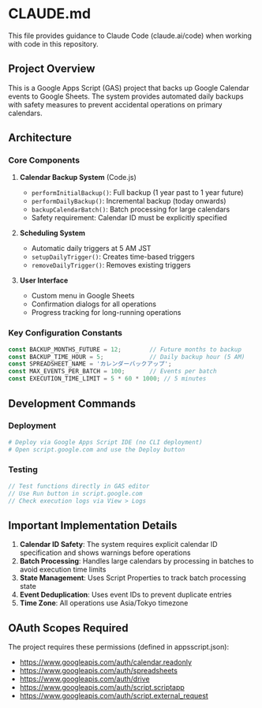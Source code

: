 # CLAUDE.md

This file provides guidance to Claude Code (claude.ai/code) when working with code in this repository.

## Project Overview

This is a Google Apps Script (GAS) project that backs up Google Calendar events to Google Sheets. The system provides automated daily backups with safety measures to prevent accidental operations on primary calendars.

## Architecture

### Core Components

1. **Calendar Backup System** (Code.js)
   - `performInitialBackup()`: Full backup (1 year past to 1 year future)
   - `performDailyBackup()`: Incremental backup (today onwards)
   - `backupCalendarBatch()`: Batch processing for large calendars
   - Safety requirement: Calendar ID must be explicitly specified

2. **Scheduling System**
   - Automatic daily triggers at 5 AM JST
   - `setupDailyTrigger()`: Creates time-based triggers
   - `removeDailyTrigger()`: Removes existing triggers

3. **User Interface**
   - Custom menu in Google Sheets
   - Confirmation dialogs for all operations
   - Progress tracking for long-running operations

### Key Configuration Constants

```javascript
const BACKUP_MONTHS_FUTURE = 12;        // Future months to backup
const BACKUP_TIME_HOUR = 5;             // Daily backup hour (5 AM)
const SPREADSHEET_NAME = 'カレンダーバックアップ';
const MAX_EVENTS_PER_BATCH = 100;       // Events per batch
const EXECUTION_TIME_LIMIT = 5 * 60 * 1000; // 5 minutes
```

## Development Commands

### Deployment
```bash
# Deploy via Google Apps Script IDE (no CLI deployment)
# Open script.google.com and use the Deploy button
```

### Testing
```javascript
// Test functions directly in GAS editor
// Use Run button in script.google.com
// Check execution logs via View > Logs
```

## Important Implementation Details

1. **Calendar ID Safety**: The system requires explicit calendar ID specification and shows warnings before operations
2. **Batch Processing**: Handles large calendars by processing in batches to avoid execution time limits
3. **State Management**: Uses Script Properties to track batch processing state
4. **Event Deduplication**: Uses event IDs to prevent duplicate entries
5. **Time Zone**: All operations use Asia/Tokyo timezone

## OAuth Scopes Required

The project requires these permissions (defined in appsscript.json):
- https://www.googleapis.com/auth/calendar.readonly
- https://www.googleapis.com/auth/spreadsheets
- https://www.googleapis.com/auth/drive
- https://www.googleapis.com/auth/script.scriptapp
- https://www.googleapis.com/auth/script.external_request